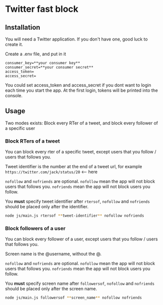 # Twitter fast block

## Installation

You will need a Twitter application. If you don't have one, good luck to create it.

Create a .env file, and put in it 
```
consumer_key=**your consumer key**
consumer_secret=**your consumer secret**
access_token=
access_secret=
```

You could set access_token and access_secret if you dont want to login each time you start the app.
At the first login, tokens will be printed into the console.

## Usage

Two modes exists: Block every RTer of a tweet, and block every follower of a specific user

### Block RTers of a tweet

You can block every rter of a specific tweet, except users that you follow / users that follows you.

Tweet identifier is the number at the end of a tweet url, for example `https://twitter.com/jack/status/20` <-- here

`nofollow` and `nofriends` are optional. 
`nofollow` mean the app will not block users that follows you.
`nofriends` mean the app will not block users you follow.

You **must** specify tweet identifier after `rtersof`, `nofollow` and `nofriends` should be placed only after the identifier.

```bash
node js/main.js rtersof **tweet-identifier** nofollow nofriends
```

### Block followers of a user

You can block every follower of a user, except users that you follow / users that follows you.

Screen name is the @username, without the @.

`nofollow` and `nofriends` are optional. 
`nofollow` mean the app will not block users that follows you.
`nofriends` mean the app will not block users you follow.

You **must** specify screen name after `followersof`, `nofollow` and `nofriends` should be placed only after the screen name.

```bash
node js/main.js followersof **screen_name** nofollow nofriends
```
